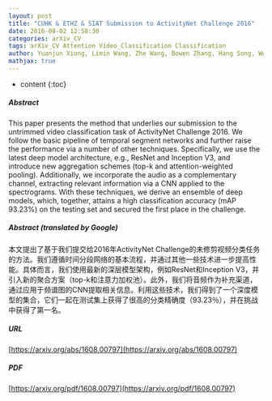 ```yaml
---
layout: post
title: "CUHK & ETHZ & SIAT Submission to ActivityNet Challenge 2016"
date: 2016-08-02 12:58:30
categories: arXiv_CV
tags: arXiv_CV Attention Video_Classification Classification
author: Yuanjun Xiong, Limin Wang, Zhe Wang, Bowen Zhang, Hang Song, Wei Li, Dahua Lin, Yu Qiao, Luc Van Gool, Xiaoou Tang
mathjax: true
---
```


* content
{:toc}

##### Abstract
This paper presents the method that underlies our submission to the untrimmed video classification task of ActivityNet Challenge 2016. We follow the basic pipeline of temporal segment networks and further raise the performance via a number of other techniques. Specifically, we use the latest deep model architecture, e.g., ResNet and Inception V3, and introduce new aggregation schemes (top-k and attention-weighted pooling). Additionally, we incorporate the audio as a complementary channel, extracting relevant information via a CNN applied to the spectrograms. With these techniques, we derive an ensemble of deep models, which, together, attains a high classification accuracy (mAP $93.23\%$) on the testing set and secured the first place in the challenge.

##### Abstract (translated by Google)
本文提出了基于我们提交给2016年ActivityNet Challenge的未修剪视频分类任务的方法。我们遵循时间分段网络的基本流程，并通过其他一些技术进一步提高性能。具体而言，我们使用最新的深层模型架构，例如ResNet和Inception V3，并引入新的聚合方案（top-k和注意力加权池）。此外，我们将音频作为补充渠道，通过应用于频谱图的CNN提取相关信息。利用这些技术，我们得到了一个深度模型的集合，它们一起在测试集上获得了很高的分类精确度（93.23％），并在挑战中获得了第一名。

##### URL
[https://arxiv.org/abs/1608.00797](https://arxiv.org/abs/1608.00797)

##### PDF
[https://arxiv.org/pdf/1608.00797](https://arxiv.org/pdf/1608.00797)

